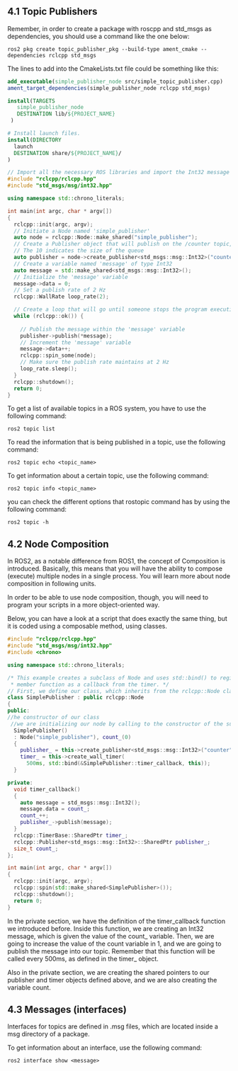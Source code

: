 ## 4.1   Topic Publishers

Remember, in order to create a package with roscpp and std_msgs as dependencies, you should use a command like the one below:

```console
ros2 pkg create topic_publisher_pkg --build-type ament_cmake --dependencies rclcpp std_msgs
```
 The lines to add into the CmakeLists.txt file could be something like this:

```cmake
add_executable(simple_publisher_node src/simple_topic_publisher.cpp)
ament_target_dependencies(simple_publisher_node rclcpp std_msgs)

install(TARGETS
   simple_publisher_node
   DESTINATION lib/${PROJECT_NAME}
 )

# Install launch files.
install(DIRECTORY
  launch
  DESTINATION share/${PROJECT_NAME}/
)
```

```cpp
// Import all the necessary ROS libraries and import the Int32 message from the std_msgs package
#include "rclcpp/rclcpp.hpp"
#include "std_msgs/msg/int32.hpp"

using namespace std::chrono_literals;

int main(int argc, char * argv[])
{
  rclcpp::init(argc, argv);
  // Initiate a Node named 'simple_publisher'
  auto node = rclcpp::Node::make_shared("simple_publisher");
  // Create a Publisher object that will publish on the /counter topic, messages of the type Int32
  // The 10 indicates the size of the queue
  auto publisher = node->create_publisher<std_msgs::msg::Int32>("counter", 10);
  // Create a variable named 'message' of type Int32
  auto message = std::make_shared<std_msgs::msg::Int32>();
  // Initialize the 'message' variable
  message->data = 0;
  // Set a publish rate of 2 Hz
  rclcpp::WallRate loop_rate(2);

  // Create a loop that will go until someone stops the program execution
  while (rclcpp::ok()) {
    
    // Publish the message within the 'message' variable
    publisher->publish(*message);
    // Increment the 'message' variable
    message->data++;
    rclcpp::spin_some(node);
    // Make sure the publish rate maintains at 2 Hz
    loop_rate.sleep();
  }
  rclcpp::shutdown();
  return 0;
}
```


To get a list of available topics in a ROS system, you have to use the following command:

```console
ros2 topic list
```

To read the information that is being published in a topic, use the following command:
```console
ros2 topic echo <topic_name>
```

To get information about a certain topic, use the following command:
```console
ros2 topic info <topic_name>
```

you can check the different options that rostopic command has by using the following command:
```console
ros2 topic -h
```

## 4.2   Node Composition
In ROS2, as a notable difference from ROS1, the concept of Composition is introduced. Basically, this means that you will have the ability to compose (execute) multiple nodes in a single process. You will learn more about node composition in following units.

In order to be able to use node composition, though, you will need to program your scripts in a more object-oriented way. 

Below, you can have a look at a script that does exactly the same thing, but it is coded using a composable method, using classes.

```cpp
#include "rclcpp/rclcpp.hpp"
#include "std_msgs/msg/int32.hpp"
#include <chrono>

using namespace std::chrono_literals;

/* This example creates a subclass of Node and uses std::bind() to register a
 * member function as a callback from the timer. */
// First, we define our class, which inherits from the rclcpp::Node class.
class SimplePublisher : public rclcpp::Node
{
public:
//he constructor of our class
 //we are initializing our node by calling to the constructor of the superclass Node, and also initializing a variable named count_ to 0.
  SimplePublisher()
  : Node("simple_publisher"), count_(0)
  {
    publisher_ = this->create_publisher<std_msgs::msg::Int32>("counter", 10);
    timer_ = this->create_wall_timer(
      500ms, std::bind(&SimplePublisher::timer_callback, this));
  }

private:
  void timer_callback()
  {
    auto message = std_msgs::msg::Int32();
    message.data = count_;
    count_++;
    publisher_->publish(message);
  }
  rclcpp::TimerBase::SharedPtr timer_;
  rclcpp::Publisher<std_msgs::msg::Int32>::SharedPtr publisher_;
  size_t count_;
};

int main(int argc, char * argv[])
{
  rclcpp::init(argc, argv);
  rclcpp::spin(std::make_shared<SimplePublisher>());
  rclcpp::shutdown();
  return 0;
}

```

In the private section, we have the definition of the timer_callback function we introduced before. Inside this function, we are creating an Int32 message, which is given the value of the count_ variable. Then, we are going to increase the value of the count variable in 1, and we are going to publish the message into our topic. Remember that this function will be called every 500ms, as defined in the timer_ object.

Also in the private section, we are creating the shared pointers to our publisher and timer objects defined above, and we are also creating the variable count.

## 4.3   Messages (interfaces)
Interfaces for topics are defined in .msg files, which are located inside a msg directory of a package.

To get information about an interface, use the following command:

```console
ros2 interface show <message>
```